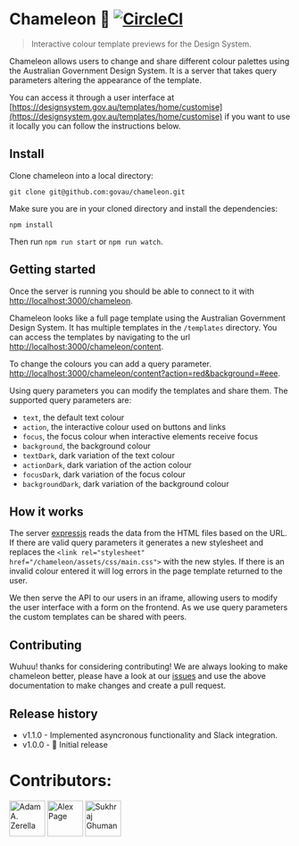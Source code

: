 # Chameleon 🦎  [![CircleCI](https://circleci.com/gh/govau/chameleon.svg?style=svg)](https://circleci.com/gh/govau/chameleon)

> Interactive colour template previews for the Design System.

Chameleon allows users to change and share different colour palettes using the Australian Government Design System. It is a server that takes query parameters altering the appearance of the template. 

You can access it through a user interface at [https://designsystem.gov.au/templates/home/customise](https://designsystem.gov.au/templates/home/customise) if you want to use it locally you can follow the instructions below. 


## Install


Clone chameleon into a local directory:
```
git clone git@github.com:govau/chameleon.git
```

Make sure you are in your cloned directory and install the dependencies:

```node
npm install
```

Then run `npm run start` or `npm run watch`.


## Getting started

Once the server is running you should be able to connect to it with [http://localhost:3000/chameleon](http://localhost:3000/chameleon).

Chameleon looks like a full page template using the Australian Government Design System. It has multiple templates in the `/templates` directory. You can access the templates by navigating to the url [http://localhost:3000/chameleon/content](http://localhost:3000/chameleon/content).

To change the colours you can add a query parameter. [http://localhost:3000/chameleon/content?action=red&background=#eee](http://localhost:3000/chameleon/content?action=red&background=#eee).

Using query parameters you can modify the templates and share them. The supported query parameters are:
 - `text`, the default text colour
 - `action`, the interactive colour used on buttons and links
 - `focus`, the focus colour when interactive elements receive focus
 - `background`, the background colour
 - `textDark`, dark variation of the text colour
 - `actionDark`, dark variation of the action colour
 - `focusDark`, dark variation of the focus colour
 - `backgroundDark`, dark variation of the background colour


## How it works

The server [expressjs](https://expressjs.com/ ) reads the data from the HTML files based on the URL. If there are valid query parameters it generates a new stylesheet and replaces the `<link rel="stylesheet" href="/chameleon/assets/css/main.css">` with the new styles. If there is an invalid colour entered it will log errors in the page template returned to the user.

We then serve the API to our users in an iframe, allowing users to modify the user interface with a form on the frontend. As we use query parameters the custom templates can be shared with peers.


## Contributing

Wuhuu! thanks for considering contributing! We are always looking to make chameleon better, please have a look at our [issues](issues) and use the above documentation to make changes and create a pull request.


## Release history

- v1.1.0 - Implemented asyncronous functionality and Slack integration.
- v1.0.0 - 🎉 Initial release



# Contributors:
<div style="display:inline;">
  <a href="https://github.com/adamzerella"><img width="64" height="64" src="https://avatars0.githubusercontent.com/u/1501560?s=460&v=4" alt="Adam A. Zerella"/></a>
  <a href="https://github.com/alex-page"><img width="64" height="64" src="https://avatars0.githubusercontent.com/u/19199063?s=460&v=4" alt="Alex Page"/></a>
  <a href="https://github.com/sukhrajghuman"><img width="64" height="64" src="https://avatars1.githubusercontent.com/u/20184809?s=460&v=4" alt="Sukhraj Ghuman"/></a>
</div>

